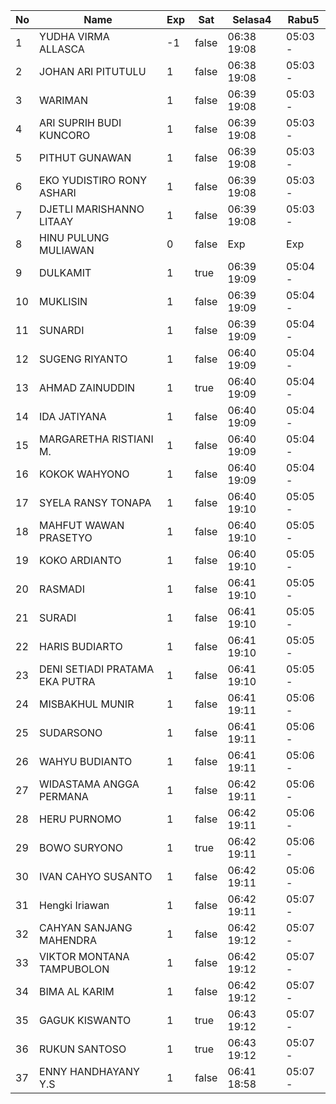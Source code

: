 | No | Name | Exp | Sat | Selasa4 | Rabu5 |
|-----|-----|-----|-----|-----|-----|
| 1 | YUDHA VIRMA ALLASCA | -1 | false | 06:38 19:08 | 05:03 - |
| 2 | JOHAN ARI PITUTULU | 1 | false | 06:38 19:08 | 05:03 - |
| 3 | WARIMAN | 1 | false | 06:39 19:08 | 05:03 - |
| 4 | ARI SUPRIH BUDI KUNCORO | 1 | false | 06:39 19:08 | 05:03 - |
| 5 | PITHUT GUNAWAN | 1 | false | 06:39 19:08 | 05:03 - |
| 6 | EKO YUDISTIRO RONY ASHARI | 1 | false | 06:39 19:08 | 05:03 - |
| 7 | DJETLI MARISHANNO LITAAY | 1 | false | 06:39 19:08 | 05:03 - |
| 8 | HINU PULUNG MULIAWAN | 0 | false | Exp | Exp |
| 9 | DULKAMIT | 1 | true | 06:39 19:09 | 05:04 - |
| 10 | MUKLISIN | 1 | false | 06:39 19:09 | 05:04 - |
| 11 | SUNARDI | 1 | false | 06:39 19:09 | 05:04 - |
| 12 | SUGENG RIYANTO | 1 | false | 06:40 19:09 | 05:04 - |
| 13 | AHMAD ZAINUDDIN | 1 | true | 06:40 19:09 | 05:04 - |
| 14 | IDA JATIYANA | 1 | false | 06:40 19:09 | 05:04 - |
| 15 | MARGARETHA RISTIANI M. | 1 | false | 06:40 19:09 | 05:04 - |
| 16 | KOKOK WAHYONO | 1 | false | 06:40 19:09 | 05:04 - |
| 17 | SYELA RANSY TONAPA | 1 | false | 06:40 19:10 | 05:05 - |
| 18 | MAHFUT WAWAN PRASETYO | 1 | false | 06:40 19:10 | 05:05 - |
| 19 | KOKO ARDIANTO | 1 | false | 06:40 19:10 | 05:05 - |
| 20 | RASMADI | 1 | false | 06:41 19:10 | 05:05 - |
| 21 | SURADI | 1 | false | 06:41 19:10 | 05:05 - |
| 22 | HARIS BUDIARTO | 1 | false | 06:41 19:10 | 05:05 - |
| 23 | DENI SETIADI PRATAMA EKA PUTRA | 1 | false | 06:41 19:10 | 05:05 - |
| 24 | MISBAKHUL MUNIR | 1 | false | 06:41 19:11 | 05:06 - |
| 25 | SUDARSONO | 1 | false | 06:41 19:11 | 05:06 - |
| 26 | WAHYU BUDIANTO | 1 | false | 06:41 19:11 | 05:06 - |
| 27 | WIDASTAMA ANGGA PERMANA | 1 | false | 06:42 19:11 | 05:06 - |
| 28 | HERU PURNOMO | 1 | false | 06:42 19:11 | 05:06 - |
| 29 | BOWO SURYONO | 1 | true | 06:42 19:11 | 05:06 - |
| 30 | IVAN CAHYO SUSANTO | 1 | false | 06:42 19:11 | 05:06 - |
| 31 | Hengki Iriawan | 1 | false | 06:42 19:11 | 05:07 - |
| 32 | CAHYAN SANJANG MAHENDRA | 1 | false | 06:42 19:12 | 05:07 - |
| 33 | VIKTOR MONTANA TAMPUBOLON | 1 | false | 06:42 19:12 | 05:07 - |
| 34 | BIMA AL KARIM | 1 | false | 06:42 19:12 | 05:07 - |
| 35 | GAGUK KISWANTO | 1 | true | 06:43 19:12 | 05:07 - |
| 36 | RUKUN SANTOSO | 1 | true | 06:43 19:12 | 05:07 - |
| 37 | ENNY HANDHAYANY Y.S | 1 | false | 06:41 18:58 | 05:07 - |
